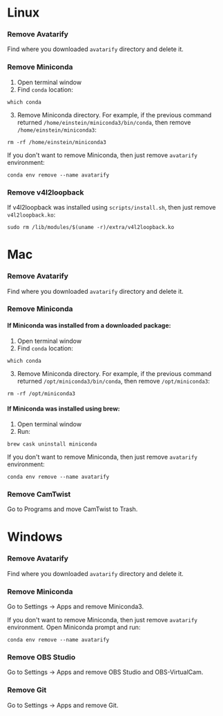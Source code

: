 # Linux

### Remove Avatarify  
Find where you downloaded `avatarify` directory and delete it.

### Remove Miniconda
1. Open terminal window
2. Find `conda` location:  
```
which conda  
```  
3. Remove Miniconda directory. For example, if the previous command returned `/home/einstein/miniconda3/bin/conda`, then remove `/home/einstein/miniconda3`:  
```
rm -rf /home/einstein/miniconda3
``` 

If you don't want to remove Miniconda, then just remove `avatarify` environment:
```
conda env remove --name avatarify
```

### Remove v4l2loopback
If v4l2loopback was installed using `scripts/install.sh`, then just remove `v4l2loopback.ko`:
```
sudo rm /lib/modules/$(uname -r)/extra/v4l2loopback.ko
```

# Mac

### Remove Avatarify  
Find where you downloaded `avatarify` directory and delete it.

### Remove Miniconda
#### If Miniconda was installed from a downloaded package:  
1. Open terminal window
2. Find `conda` location:  
```
which conda  
```  
3. Remove Miniconda directory. For example, if the previous command returned `/opt/miniconda3/bin/conda`, then remove `/opt/miniconda3`:  
```
rm -rf /opt/miniconda3
``` 

#### If Miniconda was installed using brew:
1. Open terminal window
2. Run:
```
brew cask uninstall miniconda
```

If you don't want to remove Miniconda, then just remove `avatarify` environment:
```
conda env remove --name avatarify
```

### Remove CamTwist  
Go to Programs and move CamTwist to Trash.

# Windows

### Remove Avatarify
Find where you downloaded `avatarify` directory and delete it.

### Remove Miniconda
Go to Settings -> Apps and remove Miniconda3.

If you don't want to remove Miniconda, then just remove `avatarify` environment. Open Miniconda prompt and run:
```
conda env remove --name avatarify
```

### Remove OBS Studio
Go to Settings -> Apps and remove OBS Studio and OBS-VirtualCam.

### Remove Git
Go to Settings -> Apps and remove Git.